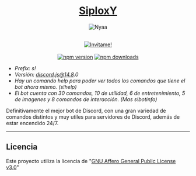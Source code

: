 <div align="center">
  <h1><strong><u>SiploxY</u></strong></h1>
  
  ![Nyaa](https://user-images.githubusercontent.com/102182731/183133332-2d9db17d-b833-4c3c-9ef8-70c1f23ed9dd.png)
  <br />
  <br />
  <p>
    <a href="https://discord.com/api/oauth2/authorize?client_id=955869268359127050&permissions=8&scope=bot"><img alt="Invitame!" src="https://img.shields.io/badge/Invitame!-8A2BE2?style=for-the-badge&logo=discord&logoColor=white" /></a>
      <br />
      <br />
    <a href="https://www.npmjs.com/package/discord.js"><img src="https://img.shields.io/npm/v/discord.js.svg?maxAge=3600" alt="npm version" /></a>
    <a href="https://www.npmjs.com/package/discord.js"><img src="https://img.shields.io/npm/dt/discord.js.svg?maxAge=3600" alt="npm downloads" /></a>
  </p>
</div>


- _Prefix: s!_
- _Versión: discord.js@14.8.0_
- _Hay un comando help para poder ver todos los comandos que tiene el bot ahora mismo. (s!help)_ 
- _El bot cuenta con 30 comandos, 10 de utilidad, 6 de entretenimiento, 5 de imagenes y 8 comandos de interacción. (Mas s!botinfo)_
  
Definitivamente el mejor bot de Discord, con una gran variedad de comandos distintos y muy utiles para servidores de Discord, además de estar encendido 24/7.

---

## Licencia
Este proyecto utiliza la licencia de "[GNU Affero General Public License v3.0](https://github.com/SiploxT/SiploxY/blob/main/LICENSE)"
